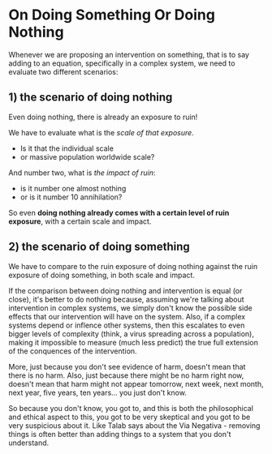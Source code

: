 # On Doing Something Or Doing Nothing

Whenever we are proposing an intervention on something, that is to say adding to an equation, specifically in a complex system, we need to evaluate two different scenarios:

## 1) the scenario of doing nothing
Even doing nothing, there is already an exposure to ruin!

We have to evaluate what is the *scale of that exposure*.
- Is it that the individual scale 
- or massive population worldwide scale?

And number two, what is *the impact of ruin*:
- is it number one almost nothing
- or is it number 10 annihilation?

So even __doing nothing already comes with a certain level of ruin exposure__, with a certain scale and impact. 

## 2) the scenario of doing something

We have to compare to the ruin exposure of doing nothing against the ruin exposure of doing something, in both scale and impact.

If the comparison between doing nothing and intervention is equal (or close), it's better to do nothing because, assuming we're talking about intervention in complex systems, we simply don't know the possible side effects that our intervention will have on the system.
Also, if a complex systems depend or inflence other systems, then this escalates to even bigger levels of complexity (think, a virus spreading across a population), making it impossible to measure (much less predict) the true full extension of the conquences of the intervention.

More, just because you don't see evidence of harm, doesn't mean that there is no harm. 
Also, just because there might be no harm right now, doesn't mean that harm might not appear tomorrow, next week, next month, next year,
five years, ten years... you just don't know. 

So because you don't know, you got to, and this is both the philosophical and ethical aspect to this, you got to be very skeptical and you got to be
very suspicious about it. Like Talab says about the Via Negativa - removing things is often better than adding things to a system that you don't understand.
